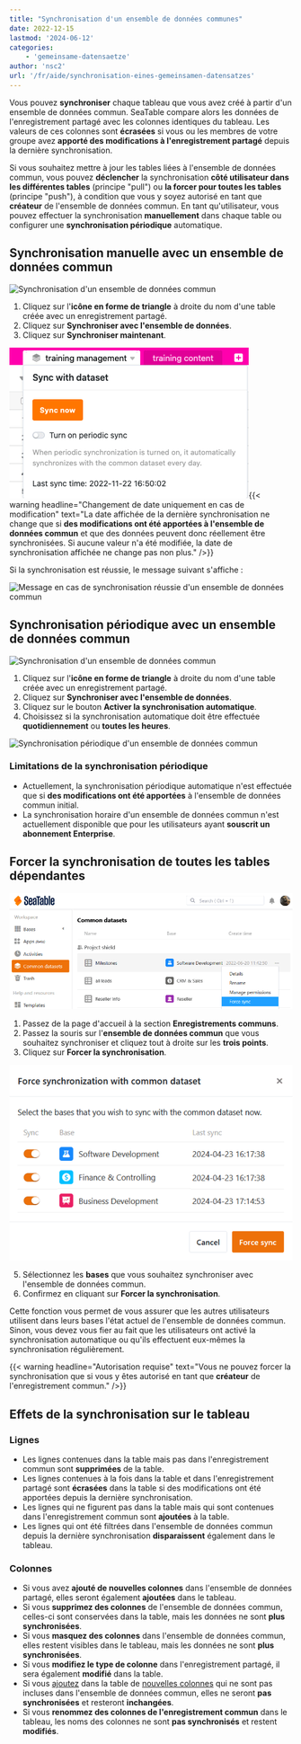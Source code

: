 ```yaml
---
title: "Synchronisation d'un ensemble de données communes"
date: 2022-12-15
lastmod: '2024-06-12'
categories:
    - 'gemeinsame-datensaetze'
author: 'nsc2'
url: '/fr/aide/synchronisation-eines-gemeinsamen-datensatzes'
---
```


Vous pouvez **synchroniser** chaque tableau que vous avez créé à partir d'un ensemble de données commun. SeaTable compare alors les données de l'enregistrement partagé avec les colonnes identiques du tableau. Les valeurs de ces colonnes sont **écrasées** si vous ou les membres de votre groupe avez **apporté des modifications à l'enregistrement partagé** depuis la dernière synchronisation.

Si vous souhaitez mettre à jour les tables liées à l'ensemble de données commun, vous pouvez **déclencher** la synchronisation **côté utilisateur dans les différentes tables** (principe "pull") ou **la forcer pour toutes les tables** (principe "push"), à condition que vous y soyez autorisé en tant que **créateur** de l'ensemble de données commun. En tant qu'utilisateur, vous pouvez effectuer la synchronisation **manuellement** dans chaque table ou configurer une **synchronisation périodique** automatique.

## Synchronisation manuelle avec un ensemble de données commun

![Synchronisation d'un ensemble de données commun](https://seatable.io/wp-content/uploads/2022/11/Synchronisation-eines-gemeinsamen-Datensatez.png)

1. Cliquez sur l'**icône en forme de triangle** à droite du nom d'une table créée avec un enregistrement partagé.
2. Cliquez sur **Synchroniser avec l'ensemble de données**.
3. Cliquez sur **Synchroniser maintenant**.

![Synchronisation manuelle d'un ensemble de données commun](images/Manuelle-Synchronisation-eines-gemeinsamen-Datensatzes.png){{< warning  headline="Changement de date uniquement en cas de modification"  text="La date affichée de la dernière synchronisation ne change que si **des modifications ont été apportées à l'ensemble de données commun** et que des données peuvent donc réellement être synchronisées. Si aucune valeur n'a été modifiée, la date de synchronisation affichée ne change pas non plus." />}}

Si la synchronisation est réussie, le message suivant s'affiche :

![Message en cas de synchronisation réussie d'un ensemble de données commun](https://seatable.io/wp-content/uploads/2022/11/Meldung-bei-einer-erfolgreichen-Synchronisation-eines-gemeinsamen-Datensatzes.png)

## Synchronisation périodique avec un ensemble de données commun

![Synchronisation d'un ensemble de données commun](https://seatable.io/wp-content/uploads/2022/11/Synchronisation-2.0.png)

1. Cliquez sur l'**icône en forme de triangle** à droite du nom d'une table créée avec un enregistrement partagé.
2. Cliquez sur **Synchroniser avec l'ensemble de données**.
3. Cliquez sur le bouton **Activer la synchronisation automatique**.
4. Choisissez si la synchronisation automatique doit être effectuée **quotidiennement** ou **toutes les heures**.

![Synchronisation périodique d'un ensemble de données commun](https://seatable.io/wp-content/uploads/2022/11/Periodische-Synchronisation-eines-gemeinsamen-Datensatzes.png)

### Limitations de la synchronisation périodique

- Actuellement, la synchronisation périodique automatique n'est effectuée que si **des modifications ont été apportées** à l'ensemble de données commun initial.
- La synchronisation horaire d'un ensemble de données commun n'est actuellement disponible que pour les utilisateurs ayant **souscrit un abonnement Enterprise**.

## Forcer la synchronisation de toutes les tables dépendantes

![Synchronisation forcée du jeu de données commun](images/Force-sync-of-common-dataset.png)

1. Passez de la page d'accueil à la section **Enregistrements communs**.
2. Passez la souris sur l'**ensemble de données commun** que vous souhaitez synchroniser et cliquez tout à droite sur les **trois points**.
3. Cliquez sur **Forcer la synchronisation**.

![Choisir les bases pour la synchronisation avec le jeu de données commun](images/Choose-bases-for-sync-with-common-dataset.png)

5. Sélectionnez les **bases** que vous souhaitez synchroniser avec l'ensemble de données commun.
6. Confirmez en cliquant sur **Forcer la synchronisation**.

Cette fonction vous permet de vous assurer que les autres utilisateurs utilisent dans leurs bases l'état actuel de l'ensemble de données commun. Sinon, vous devez vous fier au fait que les utilisateurs ont activé la synchronisation automatique ou qu'ils effectuent eux-mêmes la synchronisation régulièrement.

{{< warning  headline="Autorisation requise"  text="Vous ne pouvez forcer la synchronisation que si vous y êtes autorisé en tant que **créateur** de l'enregistrement commun." />}}

## Effets de la synchronisation sur le tableau

### Lignes

- Les lignes contenues dans la table mais pas dans l'enregistrement commun sont **supprimées** de la table.
- Les lignes contenues à la fois dans la table et dans l'enregistrement partagé sont **écrasées** dans la table si des modifications ont été apportées depuis la dernière synchronisation.
- Les lignes qui ne figurent pas dans la table mais qui sont contenues dans l'enregistrement commun sont **ajoutées** à la table.
- Les lignes qui ont été filtrées dans l'ensemble de données commun depuis la dernière synchronisation **disparaissent** également dans le tableau.

### Colonnes

- Si vous avez **ajouté de nouvelles colonnes** dans l'ensemble de données partagé, elles seront également **ajoutées** dans le tableau.
- Si vous **supprimez des colonnes** de l'ensemble de données commun, celles-ci sont conservées dans la table, mais les données ne sont **plus synchronisées**.
- Si vous **masquez des colonnes** dans l'ensemble de données commun, elles restent visibles dans le tableau, mais les données ne sont **plus synchronisées**.
- Si vous **modifiez le type de colonne** dans l'enregistrement partagé, il sera également **modifié** dans la table.
- Si vous [ajoutez](https://seatable.io/fr/docs/gemeinsame-datensaetze/eine-mit-einem-gemeinsamen-datensatz-erstellte-tabelle-um-spalten-erweitern/) dans la table de [nouvelles colonnes](https://seatable.io/fr/docs/gemeinsame-datensaetze/eine-mit-einem-gemeinsamen-datensatz-erstellte-tabelle-um-spalten-erweitern/) qui ne sont pas incluses dans l'ensemble de données commun, elles ne seront **pas synchronisées** et resteront **inchangées**.
- Si vous **renommez des colonnes de l'enregistrement commun** dans le tableau, les noms des colonnes ne sont **pas synchronisés** et restent **modifiés**.
